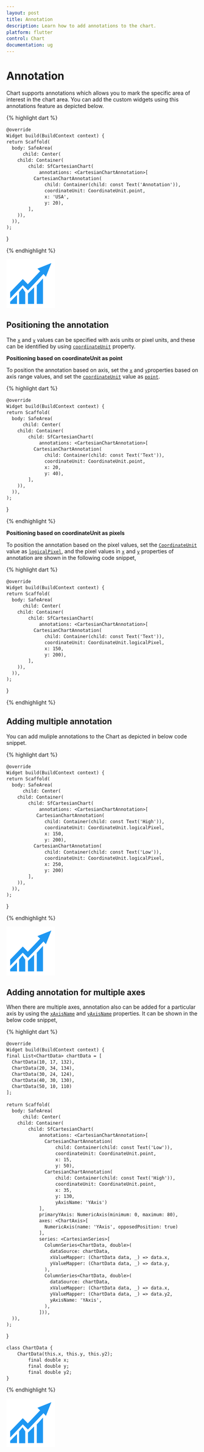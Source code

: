 ```yaml
---
layout: post
title: Annotation
description: Learn how to add annotations to the chart.
platform: flutter
control: Chart
documentation: ug
---
```


# Annotation

Chart supports annotations which allows you to mark the specific area of interest in the chart area. You can add the custom widgets using this annotations feature as depicted below.

{% highlight dart %} 

    @override
    Widget build(BuildContext context) {
    return Scaffold(
      body: SafeArea(
          child: Center(
        child: Container(
            child: SfCartesianChart(
                annotations: <CartesianChartAnnotation>[
              CartesianChartAnnotation(
                  child: Container(child: const Text('Annotation')),
                  coordinateUnit: CoordinateUnit.point,
                  x: 'USA',
                  y: 20),
            ],
        )),
      )),
    );
  }

{% endhighlight %}

![Chart annotation](images/getting-started/livechart.png)

## Positioning the annotation

The [`x`]() and [`y`]() values can be specified with axis units or pixel units, and these can be identified by using [`coordinateUnit`]() property.

**Positioning based on coordinateUnit as point**

To position the annotation based on axis, set the [`x`]() and [`y`]()properties based on axis range values, and set the [`coordinateUnit`]() value as [`point`]().


{% highlight dart %} 

    @override
    Widget build(BuildContext context) {
    return Scaffold(
      body: SafeArea(
          child: Center(
        child: Container(
            child: SfCartesianChart(
                annotations: <CartesianChartAnnotation>[
              CartesianChartAnnotation(
                  child: Container(child: const Text('Text')),
                  coordinateUnit: CoordinateUnit.point,
                  x: 20,
                  y: 40),
            ],
        )),
      )),
    );
  }

{% endhighlight %}

**Positioning based on coordinateUnit as pixels**

To position the annotation based on the pixel values, set the [`CoordinateUnit`]() value as [`logicalPixel`](), and the pixel values in [`x`]() and [`y`]() properties of annotation are shown in the following code snippet,

{% highlight dart %} 

    @override
    Widget build(BuildContext context) {
    return Scaffold(
      body: SafeArea(
          child: Center(
        child: Container(
            child: SfCartesianChart(
                annotations: <CartesianChartAnnotation>[
              CartesianChartAnnotation(
                  child: Container(child: const Text('Text')),
                  coordinateUnit: CoordinateUnit.logicalPixel,
                  x: 150,
                  y: 200),
            ],
        )),
      )),
    );
  }

{% endhighlight %}

## Adding multiple annotation

You can add muliple annotations to the Chart as depicted in below code snippet.

{% highlight dart %} 

    @override
    Widget build(BuildContext context) {
    return Scaffold(
      body: SafeArea(
          child: Center(
        child: Container(
            child: SfCartesianChart(
                annotations: <CartesianChartAnnotation>[
               CartesianChartAnnotation(
                  child: Container(child: const Text('High')),
                  coordinateUnit: CoordinateUnit.logicalPixel,
                  x: 150,
                  y: 200),
              CartesianChartAnnotation(
                  child: Container(child: const Text('Low')),
                  coordinateUnit: CoordinateUnit.logicalPixel,
                  x: 250,
                  y: 200)
            ],
        )),
      )),
    );
  }

{% endhighlight %}

![Multiple annotation](images/getting-started/livechart.png)

## Adding annotation for multiple axes

When there are multiple axes, annotation also can be added for a particular axis by using the [`xAxisName`]() and [`yAxisName`]() properties. It can be shown in the below code snippet,

{% highlight dart %} 

    @override
    Widget build(BuildContext context) {
    final List<ChartData> chartData = [
      ChartData(10, 17, 132),
      ChartData(20, 34, 134),
      ChartData(30, 24, 124),
      ChartData(40, 30, 130),
      ChartData(50, 10, 110)
    ];

    return Scaffold(
      body: SafeArea(
          child: Center(
        child: Container(
            child: SfCartesianChart(
                annotations: <CartesianChartAnnotation>[
                  CartesianChartAnnotation(
                      child: Container(child: const Text('Low')),
                      coordinateUnit: CoordinateUnit.point,
                      x: 15,
                      y: 50),
                  CartesianChartAnnotation(
                      child: Container(child: const Text('High')),
                      coordinateUnit: CoordinateUnit.point,
                      x: 35,
                      y: 130,
                      yAxisName: 'YAxis')
                ],
                primaryYAxis: NumericAxis(minimum: 0, maximum: 80),
                axes: <ChartAxis>[
                  NumericAxis(name: 'YAxis', opposedPosition: true)
                ],
                series: <CartesianSeries>[
                  ColumnSeries<ChartData, double>(
                    dataSource: chartData,
                    xValueMapper: (ChartData data, _) => data.x,
                    yValueMapper: (ChartData data, _) => data.y,
                  ),
                  ColumnSeries<ChartData, double>(
                    dataSource: chartData,
                    xValueMapper: (ChartData data, _) => data.x,
                    yValueMapper: (ChartData data, _) => data.y2,
                    yAxisName: 'YAxis',
                  ),
                ])),
      )),
    );
  }

    class ChartData {
        ChartData(this.x, this.y, this.y2);
            final double x;
            final double y;
            final double y2;
    }

{% endhighlight %}

![Multiple axis annotation](images/getting-started/livechart.png)

